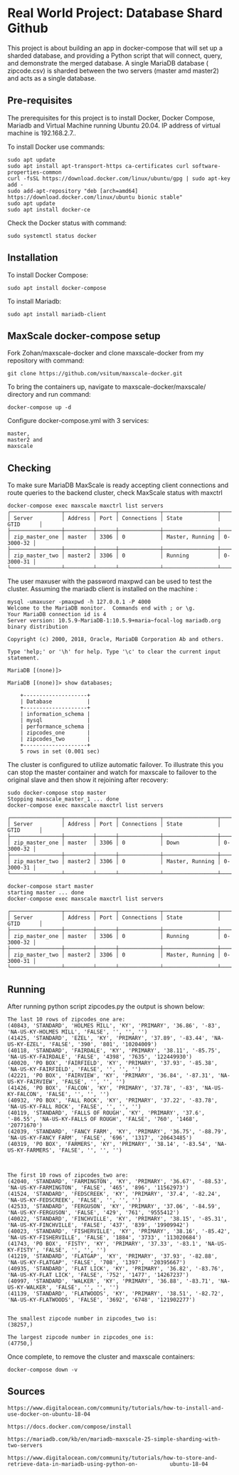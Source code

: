 # **Real World Project: Database Shard Github**

This project is about building an app in docker-compose that will set up a sharded database, and providing a Python script that will connect, query, and demonstrate the merged database.
A single MariaDB database ( zipcode.csv) is sharded between the two servers (master amd master2) and acts as a single database.

## **Pre-requisites**

The prerequisites for this project is to install Docker, Docker Compose, Mariadb and Virtual Machine running Ubuntu 20.04.
IP address of virtual machine is 192.168.2.7..

To install Docker use commands:

	sudo apt update
	sudo apt install apt-transport-https ca-certificates curl software-properties-common
	curl -fsSL https://download.docker.com/linux/ubuntu/gpg | sudo apt-key add -
	sudo add-apt-repository "deb [arch=amd64] https://download.docker.com/linux/ubuntu bionic stable"
	sudo apt update
	sudo apt install docker-ce

Check the Docker status with command:

	sudo systemctl status docker

## **Installation**

To install Docker Compose:

	sudo apt install docker-compose

To install Mariadb:

	sudo apt install mariadb-client

## **MaxScale docker-compose setup**

 Fork Zohan/maxscale-docker and clone maxscale-docker from my repository with command:

	git clone https://github.com/vsitum/maxscale-docker.git   


To bring the containers up, navigate to maxscale-docker/maxscale/ directory and run command:

 	docker-compose up -d

Configure docker-compose.yml with 3 services:

	master, 
	master2 and
	maxscale

## **Checking**

To make sure MariaDB MaxScale is ready accepting client connections and route queries to the backend cluster, check MaxScale status with maxctrl

	docker-compose exec maxscale maxctrl list servers
	┌────────────────┬─────────┬──────┬─────────────┬─────────────────┬───────────┐
	│ Server         │ Address │ Port │ Connections │ State           │ GTID      │
	├────────────────┼─────────┼──────┼─────────────┼─────────────────┼───────────┤
	│ zip_master_one │ master  │ 3306 │ 0           │ Master, Running │ 0-3000-32 │
	├────────────────┼─────────┼──────┼─────────────┼─────────────────┼───────────┤
	│ zip_master_two │ master2 │ 3306 │ 0           │ Running         │ 0-3000-31 │
	└────────────────┴─────────┴──────┴─────────────┴─────────────────┴───────────┘

The user maxuser with the password maxpwd can be used to test the cluster. Assuming the mariadb client is installed 
on the  machine :

	mysql -umaxuser -pmaxpwd -h 127.0.0.1 -P 4000
	Welcome to the MariaDB monitor.  Commands end with ; or \g.
	Your MariaDB connection id is 4
	Server version: 10.5.9-MariaDB-1:10.5.9+maria~focal-log mariadb.org binary distribution

	Copyright (c) 2000, 2018, Oracle, MariaDB Corporation Ab and others.

	Type 'help;' or '\h' for help. Type '\c' to clear the current input statement.

	MariaDB [(none)]> 

	MariaDB [(none)]> show databases;

		+--------------------+
		| Database           |
		+--------------------+
		| information_schema |
		| mysql              |
		| performance_schema |
		| zipcodes_one       |
		| zipcodes_two       |
		+--------------------+
		5 rows in set (0.001 sec)

The cluster is configured to utilize automatic failover. To illustrate this you can stop the master container and watch for maxscale to failover to the original slave and then show it rejoining after recovery:

	sudo docker-compose stop master
	Stopping maxscale_master_1 ... done
	docker-compose exec maxscale maxctrl list servers

	┌────────────────┬─────────┬──────┬─────────────┬─────────────────┬───────────┐
	│ Server         │ Address │ Port │ Connections │ State           │ GTID      │
	├────────────────┼─────────┼──────┼─────────────┼─────────────────┼───────────┤
	│ zip_master_one │ master  │ 3306 │ 0           │ Down            │ 0-3000-32 │
	├────────────────┼─────────┼──────┼─────────────┼─────────────────┼───────────┤
	│ zip_master_two │ master2 │ 3306 │ 0           │ Master, Running │ 0-3000-31 │
	└────────────────┴─────────┴──────┴─────────────┴─────────────────┴───────────┘
	
	docker-compose start master
	starting master ... done
	docker-compose exec maxscale maxctrl list servers

	┌────────────────┬─────────┬──────┬─────────────┬─────────────────┬───────────┐
	│ Server         │ Address │ Port │ Connections │ State           │ GTID      │
	├────────────────┼─────────┼──────┼─────────────┼─────────────────┼───────────┤
	│ zip_master_one │ master  │ 3306 │ 0           │ Running         │ 0-3000-32 │
	├────────────────┼─────────┼──────┼─────────────┼─────────────────┼───────────┤
	│ zip_master_two │ master2 │ 3306 │ 0           │ Master, Running │ 0-3000-31 │
	└────────────────┴─────────┴──────┴─────────────┴─────────────────┴───────────┘


## **Running**

After running python script zipcodes.py the output is shown below:

	The last 10 rows of zipcodes_one are:
	(40843, 'STANDARD', 'HOLMES MILL', 'KY', 'PRIMARY', '36.86', '-83', 'NA-US-KY-HOLMES MILL', 'FALSE', '', '', '')
	(41425, 'STANDARD', 'EZEL', 'KY', 'PRIMARY', '37.89', '-83.44', 'NA-US-KY-EZEL', 'FALSE', '390', '801', '10204009')
	(40118, 'STANDARD', 'FAIRDALE', 'KY', 'PRIMARY', '38.11', '-85.75', 'NA-US-KY-FAIRDALE', 'FALSE', '4398', '7635', '122449930')
	(40020, 'PO BOX', 'FAIRFIELD', 'KY', 'PRIMARY', '37.93', '-85.38', 'NA-US-KY-FAIRFIELD', 'FALSE', '', '', '')
	(42221, 'PO BOX', 'FAIRVIEW', 'KY', 'PRIMARY', '36.84', '-87.31', 'NA-US-KY-FAIRVIEW', 'FALSE', '', '', '')
	(41426, 'PO BOX', 'FALCON', 'KY', 'PRIMARY', '37.78', '-83', 'NA-US-KY-FALCON', 'FALSE', '', '', '')
	(40932, 'PO BOX', 'FALL ROCK', 'KY', 'PRIMARY', '37.22', '-83.78', 'NA-US-KY-FALL ROCK', 'FALSE', '', '', '')
	(40119, 'STANDARD', 'FALLS OF ROUGH', 'KY', 'PRIMARY', '37.6', '-86.55', 'NA-US-KY-FALLS OF ROUGH', 'FALSE', '760', '1468', '20771670')
	(42039, 'STANDARD', 'FANCY FARM', 'KY', 'PRIMARY', '36.75', '-88.79', 'NA-US-KY-FANCY FARM', 'FALSE', '696', '1317', '20643485')
	(40319, 'PO BOX', 'FARMERS', 'KY', 'PRIMARY', '38.14', '-83.54', 'NA-US-KY-FARMERS', 'FALSE', '', '', '')



	The first 10 rows of zipcodes_two are:
	(42040, 'STANDARD', 'FARMINGTON', 'KY', 'PRIMARY', '36.67', '-88.53', 'NA-US-KY-FARMINGTON', 'FALSE', '465', '896', '11562973')
	(41524, 'STANDARD', 'FEDSCREEK', 'KY', 'PRIMARY', '37.4', '-82.24', 'NA-US-KY-FEDSCREEK', 'FALSE', '', '', '')
	(42533, 'STANDARD', 'FERGUSON', 'KY', 'PRIMARY', '37.06', '-84.59', 'NA-US-KY-FERGUSON', 'FALSE', '429', '761', '9555412')
	(40022, 'STANDARD', 'FINCHVILLE', 'KY', 'PRIMARY', '38.15', '-85.31', 'NA-US-KY-FINCHVILLE', 'FALSE', '437', '839', '19909942')
	(40023, 'STANDARD', 'FISHERVILLE', 'KY', 'PRIMARY', '38.16', '-85.42', 'NA-US-KY-FISHERVILLE', 'FALSE', '1884', '3733', '113020684')
	(41743, 'PO BOX', 'FISTY', 'KY', 'PRIMARY', '37.33', '-83.1', 'NA-US-KY-FISTY', 'FALSE', '', '', '')
	(41219, 'STANDARD', 'FLATGAP', 'KY', 'PRIMARY', '37.93', '-82.88', 'NA-US-KY-FLATGAP', 'FALSE', '708', '1397', 	'20395667')
	(40935, 'STANDARD', 'FLAT LICK', 'KY', 'PRIMARY', '36.82', '-83.76', 'NA-US-KY-FLAT LICK', 'FALSE', '752', '1477', '14267237')
	(40997, 'STANDARD', 'WALKER', 'KY', 'PRIMARY', '36.88', '-83.71', 'NA-US-KY-WALKER', 'FALSE', '', '', '')
	(41139, 'STANDARD', 'FLATWOODS', 'KY', 'PRIMARY', '38.51', '-82.72', 'NA-US-KY-FLATWOODS', 'FALSE', '3692', '6748', '121902277')


	The smallest zipcode number in zipcodes_two is:
	(38257,)

	The largest zipcode number in zipcodes_one is:
	(47750,)

Once complete, to remove the cluster and maxscale containers:

	docker-compose down -v

## **Sources**

	https://www.digitalocean.com/community/tutorials/how-to-install-and-use-docker-on-ubuntu-18-04 
 
	https://docs.docker.com/compose/install
  
	https://mariadb.com/kb/en/mariadb-maxscale-25-simple-sharding-with-two-servers
  
	https://www.digitalocean.com/community/tutorials/how-to-store-and-retrieve-data-in-mariadb-using-python-on-          ubuntu-18-04 
